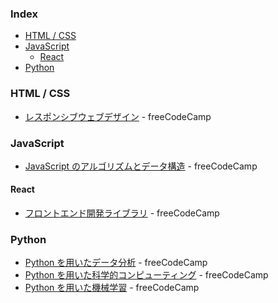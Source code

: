 ### Index

* [HTML / CSS](#html--css)
* [JavaScript](#javascript)
  * [React](#react)
* [Python](#python)


### HTML / CSS

* [レスポンシブウェブデザイン](https://www.freecodecamp.org/japanese/learn/responsive-web-design) - freeCodeCamp


### JavaScript

* [JavaScript のアルゴリズムとデータ構造](https://www.freecodecamp.org/japanese/learn/javascript-algorithms-and-data-structures) - freeCodeCamp


#### React

* [フロントエンド開発ライブラリ](https://www.freecodecamp.org/japanese/learn/front-end-development-libraries) - freeCodeCamp


### Python

* [Python を用いたデータ分析](https://www.freecodecamp.org/japanese/learn/data-analysis-with-python) - freeCodeCamp
* [Python を用いた科学的コンピューティング](https://www.freecodecamp.org/japanese/learn/scientific-computing-with-python) - freeCodeCamp
* [Python を用いた機械学習](https://freecodecamp.org//japanese/learn/machine-learning-with-python) - freeCodeCamp
